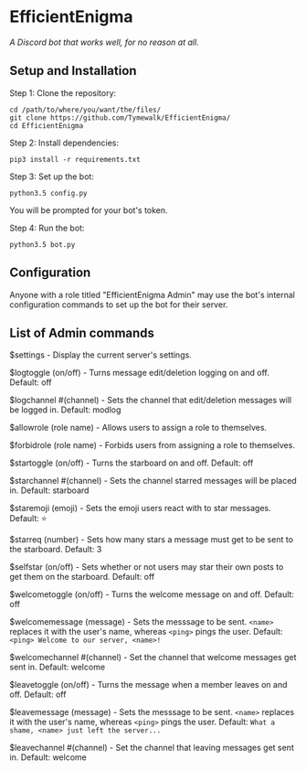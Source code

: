# EfficientEnigma
*A Discord bot that works well, for no reason at all.*

## Setup and Installation
Step 1: Clone the repository:

    cd /path/to/where/you/want/the/files/
    git clone https://github.com/Tymewalk/EfficientEnigma/
    cd EfficientEnigma
    
Step 2: Install dependencies:

    pip3 install -r requirements.txt
    
Step 3: Set up the bot:

    python3.5 config.py

You will be prompted for your bot's token.

Step 4: Run the bot:

    python3.5 bot.py

## Configuration
Anyone with a role titled "EfficientEnigma Admin" may use the bot's internal configuration commands to set up the bot for their server.

## List of Admin commands

$settings - Display the current server's settings.

$logtoggle (on/off) - Turns message edit/deletion logging on and off. Default: off

$logchannel #(channel) - Sets the channel that edit/deletion messages will be logged in. Default: modlog

$allowrole (role name) - Allows users to assign a role to themselves.

$forbidrole (role name) - Forbids users from assigning a role to themselves.

$startoggle (on/off) - Turns the starboard on and off. Default: off

$starchannel #(channel) - Sets the channel starred messages will be placed in. Default: starboard

$staremoji (emoji) - Sets the emoji users react with to star messages. Default: :star:

$starreq (number) - Sets how many stars a message must get to be sent to the starboard. Default: 3

$selfstar (on/off) - Sets whether or not users may star their own posts to get them on the starboard. Default: off

$welcometoggle (on/off) - Turns the welcome message on and off. Default: off

$welcomemessage (message) - Sets the messsage to be sent. `<name>` replaces it with the user's name, whereas `<ping>` pings the user. Default: `<ping> Welcome to our server, <name>!`

$welcomechannel #(channel) - Set the channel that welcome messages get sent in. Default: welcome

$leavetoggle (on/off) - Turns the message when a member leaves on and off. Default: off

$leavemessage (message) - Sets the messsage to be sent. `<name>` replaces it with the user's name, whereas `<ping>` pings the user. Default: `What a shame, <name> just left the server...`

$leavechannel #(channel) - Set the channel that leaving messages get sent in. Default: welcome